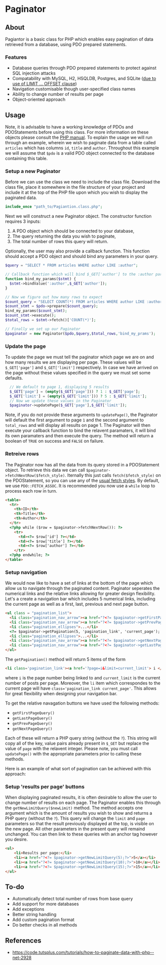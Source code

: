 # Paginator

## About
Pagiantor is a basic class for PHP which enables easy pagination of data retrieved from a database, using PDO prepared statements.

### Features
* Database queries through PDO prepared statements to protect against SQL injection attacks
* Compatability with MySQL, H2, HSQLDB, Postgres, and SQLite ([due to use of LIMIT ... OFFSET clause](http://www.jooq.org/doc/latest/manual/sql-building/sql-statements/select-statement/limit-clause/))
* Navigation customisable though user-specified class names
* Ability to change number of results per page
* Object-oriented approach

## Usage

Note, it is advisable to have a working knowledge of PDOs and PDOStatements before using this class. For more information on these objects please consult the [PHP manual](http://php.net/manual/en/book.pdo.php). To explain the usage we will run through an example, wherein we wish to paginate data from a table called `articles` which has columns `id`, `title` and `author`. Throughout this example we will assume that `$pdo` is a valid PDO object connected to the database containing this table.

### Setup a new Paginator
Before we can use the class we need to include the class file. Download the class file, place it somewhere in the file structure of your project and include it at the top of the PHP file upon which you wish to display the paginated data. 

```php
include_once "path_to/Pagiantion.class.php";
```
Next we will construct a new Paginator object. The constructor function requires 3 inputs:
1. A PDO object which should be connected to your database,
2. The query returning the data you wish to paginate,
3. The total number of rows this query will return.

Optionally, the user may also provide a callback function. This function should accept a PDO object and should bind any parameters in your query.

```php
$query = "SELECT * FROM articles WHERE author LIKE :author";

// Callback function which will bind $_GET['author'] to the :author parameter
function bind_my_params($stmt) {
  $stmt->bindValue(':author',$_GET['author']);
}

// Now we figure out how many rows to expect
$count_query = "SELECT COUNT(*) FROM articles WHERE author LIKE :author";
$count_stmt = $pdo->prepare($count_query);
bind_my_params($count_stmt);
$count_stmt->execute();
$total_rows = $stmt->fetch()['COUNT(*)'];

// Finally we set up our Paginator
$paginator = new Paginator($pdo,$query,$total_rows,'bind_my_prams');
```

### Update the page
To update the page we must tell the paginator which page we are on and how many results we are displaying per page. These values will be `$_GET['page']` and `$_GET['limit']` respectively. In case we have arrived on the page without these values specified in the query we must set some defaults.

```php
  // We default to page 1, displaying 5 results
  $_GET['page'] = (empty($_GET['page'])) ? 1 : $_GET['page'];
  $_GET['limit'] = (empty($_GET['limit'])) ? 5 : $_GET['limit'];
  // Now we update these values in the Paginator
  $paginator->updatePage($_GET['page'],$_GET['limit']);
```

Note, if you do not provide these arguments to `updatePage()`, the Paginator will default the first argument to page `1` and the second argument to `total_rows` and will display all results on page 1. The Paginator will then execute your callback function to bind the relavent paramaters, it will bind its own paramaters and then execute the query. The method will return a boolean of `TRUE` on success and `FALSE` on failure.

### Retreive rows
The Paginator now has all the data from its query stored in a PDOStatement object. To retrieve this data we can call `$paginator->fetchNextRow($fetch_style)`. Iternally this just calls `fetch($fetch_style)` on the PDOStatement, so you can use any of the [usual fetch styles](http://php.net/manual/en/pdostatement.fetch.php). By default, we use `PDO::FETCH_ASSOC`. It is recommended you now use a `while` loop to process each row in turn.

```html
<table>
  <tr>
    <th>ID</th>
    <th>Title</th>
    <th>Author</th>
  </tr>
  <?php while ($row = $paginator->fetchNextRow()): ?>
    <tr>
      <td><?= $row['id'] ?></td>
      <td><?= $row['title'] ?></td>
      <td><?= $row['author'] ?></td>
    </tr>
  <?php endwhile; ?>
</table>
```

### Setup navigation
We would now like to have a set of links at the bottom of the page which allow us to navigate through the paginated content. Paginator seperates the numerical links and the relative links allowing for greater design flexibility. Let's a create a navigation bar which includes 5 numerical links, including the current page as well as a first, last, previous and next page button.

```html
<ul class = "pagination_list">
  <li class="pagination_nav_arrow"><a href="?<?= $paginator->getFirstPageQuery()?>">&lt;&lt;</a></li>
  <li class="pagination_nav_arrow"><a href="?<?= $paginator->getPrevPageQuery()?>">&lt;</li>
  <li class="pagination_ellipses">...</li>
  <?= $paginator->getPagination(5, 'pagination_link', 'current_page'); ?>
  <li class="pagination_ellipses">...</li>
  <li class="pagination_nav_arrow"><a href="?<?= $paginator->getNextPageQuery()?>">&gt;</li>
  <li class="pagination_nav_arrow"><a href="?<?= $paginator->getLastPageQuery()?>">&gt;&gt;</a></li>
</ul>
```

The `getPagination()` method will return 5 items of the form
```html
<li class='pagination_link'><a href='?page=i&limit=current_limit'> i </a></li>
```
where `i` is the page number being linked to and `current_limit` is the current number of posts per page. Moreover, the `li` item which correspondes to the current page will have `class='pagination_link current_page'`. This allows for great flexibility when designing your navigation bar.

To get the relative navagation buttons we have used the following methods:

* `getFirstPageQuery()`
* `getLastPageQuery()`
* `getPrevPageQuery()`
* `getNextPageQuery()`

Each of these will return a PHP query string (without the `?`). This string will copy all of the key, value pairs already present in `$_GET` but replace the value of `page` with the relavent integer. Please note, you must call `updatePage()` with the appropriate parameters prior to calling these methods.

Here is an example of what sort of pagination can be achieved with this approach:

<!-- Include GIF of example navigation here -->

### Setup 'results per page' buttons
When displaying paginated results, it is often desirable to allow the user to change number of results on each page. The Paginator enables this through the `getNewLimitQuery($newLimit)` method. The method accepts one argument which is the amount of results you wish to show and returns a PHP query (without the `?`). This query will change the `limit` and `page` parameters so that the result previously displayed at the top, is visible on the new page. All other parameters in the present query will remaind unchanged. You can then link to these queries with an anchor tag however you desire.

```html
<ul>
    <li>Results per page:</li>
    <li><a href="?<?= $paginator->getNewLimitQuery(5);?>">5</a></li>
    <li><a href="?<?= $paginator->getNewLimitQuery(10);?>">10</a></li>
    <li><a href="?<?= $paginator->getNewLimitQuery(15);?>">15</a></li>
</ul>
```

## To-do
* Automatically detect total number of rows from base query
* Add support for more databases
* Add exceptions
* Better string handling
* Add custom pagination format
* Do better checks in all methods

## References
* https://code.tutsplus.com/tutorials/how-to-paginate-data-with-php--net-2928
